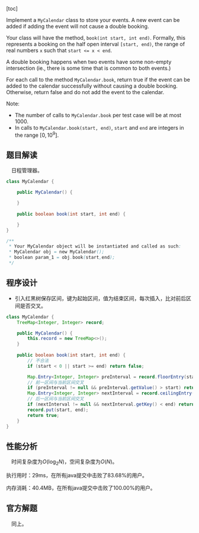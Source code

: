 [toc]

Implement a `MyCalendar` class to store your events. A new event can be added if adding the event will not cause a double booking.

Your class will have the method, `book(int start, int end)`. Formally, this represents a booking on the half open interval `[start, end)`, the range of real numbers `x` such that `start <= x < end`.

A double booking happens when two events have some non-empty intersection (ie., there is some time that is common to both events.)

For each call to the method `MyCalendar.book`, return true if the event can be added to the calendar successfully without causing a double booking. Otherwise, return false and do not add the event to the calendar.



Note:

* The number of calls to `MyCalendar.book` per test case will be at most 1000.
* In calls to `MyCalendar.book(start, end)`, `start` and `end` are integers in the range $[0, 10^9]$.



## 题目解读

&emsp;日程管理器。

```java
class MyCalendar {

    public MyCalendar() {

    }
    
    public boolean book(int start, int end) {

    }
}

/**
 * Your MyCalendar object will be instantiated and called as such:
 * MyCalendar obj = new MyCalendar();
 * boolean param_1 = obj.book(start,end);
 */
```

## 程序设计

* 引入红黑树保存区间，键为起始区间，值为结束区间，每次插入，比对前后区间是否交叉。

```java
class MyCalendar {
    TreeMap<Integer, Integer> record;

    public MyCalendar() {
        this.record = new TreeMap<>();
    }
    
    public boolean book(int start, int end) {
        // 不合法
        if (start < 0 || start >= end) return false;

        Map.Entry<Integer, Integer> preInterval = record.floorEntry(start);
        // 前一区间与当前区间交叉
        if (preInterval != null && preInterval.getValue() > start) return false;
        Map.Entry<Integer, Integer> nextInterval = record.ceilingEntry(start);
        // 后一区间与当前区间交叉
        if (nextInterval != null && nextInterval.getKey() < end) return false;
        record.put(start, end);
        return true;
    }
}
```

## 性能分析

&emsp;时间复杂度为$O(\log_2N)$，空间复杂度为$O(N)$。

执行用时：29ms，在所有java提交中击败了83.68%的用户。

内存消耗：40.4MB，在所有java提交中击败了100.00%的用户。

## 官方解题

&emsp;同上。